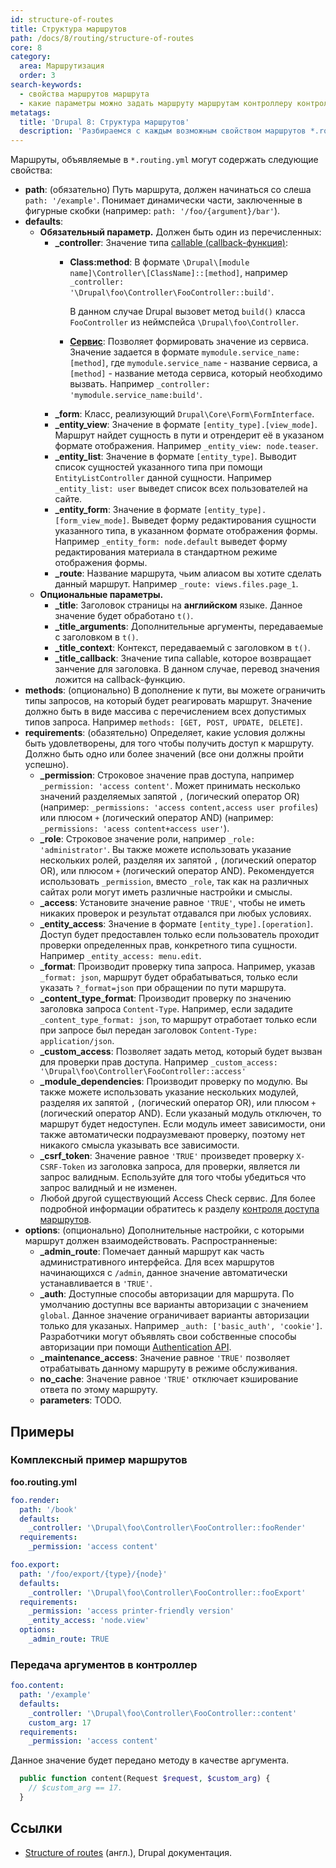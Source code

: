 ```yaml
---
id: structure-of-routes
title: Структура маршрутов
path: /docs/8/routing/structure-of-routes
core: 8
category:
  area: Маршрутизация
  order: 3
search-keywords:
  - свойства маршрутов маршрута
  - какие параметры можно задать маршруту маршрутам контроллеру контроллерам
metatags:
  title: 'Drupal 8: Структура маршрутов'
  description: 'Разбираемся с каждым возможным свойством маршрутов *.routing.yml файла.'
---
```


Маршруты, объявляемые в `*.routing.yml` могут содержать следующие свойства:

- **path**: (обязательно) Путь маршрута, должен начинаться со слеша `path: '/example'`. Понимает динамически части, заключенные в фигурные скобки (например: `path: '/foo/{argument}/bar'`).
- **defaults**:
  - **Обязательный параметр.** Должен быть один из перечисленных:
    - **_controller**: Значение типа [callable (callback-функция)](https://www.php.net/manual/en/language.types.callable.php):
      - **Class:method**: В формате `\Drupal\[module name]\Controller\[ClassName]::[method]`, например `_controller: '\Drupal\foo\Controller\FooController::build'`.

        В данном случае Drupal вызовет метод `build()` класса `FooController` из неймспейса `\Drupal\foo\Controller`.

      - **[Сервис](../services/services.md)**: Позволяет формировать значение из сервиса. Значение задается в формате `mymodule.service_name:[method]`, где `mymodule.service_name` - название сервиса, а `[method]` - название метода сервиса, который необходимо вызвать. Например `_controller: 'mymodule.service_name:build'`.
    - **_form**: Класс, реализующий `Drupal\Core\Form\FormInterface`.
    - **_entity_view**: Значение в формате `[entity_type].[view_mode]`. Маршрут найдет сущность в пути и отрендерит её в указаном формате отображения. Например `_entity_view: node.teaser`.
    - **_entity_list**: Значение в формате `[entity_type]`. Выводит список сущностей указанного типа при помощи `EntityListController` данной сущности. Например `_entity_list: user` выведет список всех пользователей на сайте.
    - **_entity_form**: Значение в формате `[entity_type].[form_view_mode]`. Выведет форму редактирования сущности указанного типа, в указанном формате отображения формы. Например `_entity_form: node.default` выведет форму редактирования материала в стандартном режиме отображения формы.
    - **_route**: Название маршрута, чьим алиасом вы хотите сделать данный маршрут. Например `_route: views.files.page_1`.
  - **Опциональные параметры.**
    - **_title**: Заголовок страницы на **английском** языке. Данное значение будет обработано `t()`.
    - **_title_arguments**: Дополнительные аргументы, передаваемые с заголовком в `t()`.
    - **_title_context**: Контекст, передаваемый с заголовком в `t()`.
    - **_title_callback**: Значение типа callable, которое возвращает занчение для заголовка. В данном случае, перевод значения ложится на callback-функцию.
- **methods**: (опционально) В дополнение к пути, вы можете ограничить типы запросов, на который будет реагировать маршрут. Значение должно быть в виде массива с перечислением всех допустимых типов запроса. Например `methods: [GET, POST, UPDATE, DELETE]`.
- **requirements**: (обазятельно) Определяет, какие условия должны быть удовлетворены, для того чтобы получить доступ к маршруту. Должно быть одно или более значений (все они должны пройти успешно).
  - **_permission**: Строковое значение прав доступа, например `_permission: 'access content'`. Может принимать несколько значений  разделяемых запятой `,` (логический оператор OR) (например: `_permissions: 'access content,access user profiles`) или плюсом `+` (логический оператор AND) (например: `_permissions: 'acess content+access user'`).
  - **_role**: Строковое значение роли, например `_role: 'administrator'`. Вы также можете использовать указание нескольких ролей, разделяя их запятой `,` (логический оператор OR), или плюсом `+` (логический оператор AND). Рекомендуется использовать `_permission`, вместо `_role`, так как на различных сайтах роли могут иметь различные настройки и смыслы.
  - **_access**: Установите значение равное `'TRUE'`, чтобы не иметь никаких проверок и результат отдавался при любых условиях.
  - **_entity_access**: Значение в формате `[entity_type].[operation]`. Доступ будет предоставлен только если пользователь проходит проверки определенных прав, конкретного типа сущности. Например `_entity_access: menu.edit`.
  - **_format**: Производит проверку типа запроса. Например, указав `_format: json`, маршрут будет обрабатываться, только если указать `?_format=json` при обращении по пути маршрута.
  - **_content_type_format**: Производит проверку по значению заголовка запроса `Content-Type`. Например, если зададите `_content_type_format: json`, то маршрут отработает только если при запросе был передан заголовок `Content-Type: application/json`.
  - **_custom_access**: Позволяет задать метод, который будет вызван для проверки прав доступа. Например `_custom_access: '\Drupal\foo\Controller\FooController::access'`
  - **_module_dependencies**: Производит проверку по модулю. Вы также можете использовать указание нескольких модулей, разделяя их запятой `,` (логический оператор OR), или плюсом `+` (логический оператор AND). Если указаный модуль отключен, то маршрут будет недоступен. Если модуль имеет зависимости, они также автоматически подраузмевают проверку, поэтому нет никакого смысла указывать все зависимости.
  - **_csrf_token**: Значение равное `'TRUE'` произведет проверку `X-CSRF-Token` из заголовка запроса, для проверки, является ли запрос валидным. Еспользуйте для того чтобы убедиться что запрос валидный и не изменен.
  - Любой другой существующий Access Check сервис. Для более подробной информации обратитесь к разделу [контроля доступа маршрутов](route-access-control.md).
- **options**: (опционально) Дополнительные настройки, с которыми маршрут должен взаимодействовать. Распространненые:
  - **_admin_route**: Помечает данный маршрут как часть административного интерфейса. Для всех маршрутов начинающихся с `/admin`, данное значение автоматически устанавливается в `'TRUE'`.
  - **_auth**: Доступные способы авторизации для маршрута. По умолчанию доступны все варианты авторизации с значением `global`. Данное значение ограничивает варианты авторизации только для указаных. Например `_auth: ['basic_auth', 'cookie']`. Разработчики могут объявлять свои собственные способы авторизации при помощи [Authentication API](https://niklan.net/blog/166).
  - **_maintenance_access**: Значение равное `'TRUE'` позволяет отрабатывать данному маршруту в режиме обслуживания.
  - **no_cache**: Значение равное `'TRUE'` отключает кэширование ответа по этому маршруту.
  - **parameters**: TODO.

## Примеры

### Комплексный пример маршрутов

**foo.routing.yml**

```yaml
foo.render:
  path: '/book'
  defaults:
    _controller: '\Drupal\foo\Controller\FooController::fooRender'
  requirements:
    _permission: 'access content'

foo.export:
  path: '/foo/export/{type}/{node}'
  defaults:
    _controller: '\Drupal\foo\Controller\FooController::fooExport'
  requirements:
    _permission: 'access printer-friendly version'
    _entity_access: 'node.view'
  options:
    _admin_route: TRUE
```

### Передача аргументов в контроллер

```yaml
foo.content:
  path: '/example' 
  defaults: 
    _controller: '\Drupal\foo\Controller\FooController::content' 
    custom_arg: 17
  requirements: 
    _permission: 'access content' 
```

Данное значение будет передано методу в качестве аргумента.


```php
  public function content(Request $request, $custom_arg) {
    // $custom_arg == 17.
  }
```

## Ссылки

- [Structure of routes](https://www.drupal.org/docs/8/api/routing-system/structure-of-routes) (англ.), Drupal документация.